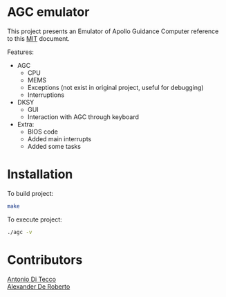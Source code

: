 # AGC emulator
This project presents an Emulator of Apollo Guidance Computer reference to this [MIT](http://ibiblio.org/apollo/NARA-SW/E-2052.pdf) document.

Features:
  - AGC
    - CPU
    - MEMS
    - Exceptions (not exist in original project, useful for debugging)
    - Interruptions
  - DKSY
    - GUI
    - Interaction with AGC through keyboard
  - Extra:
    - BIOS code
    - Added main interrupts
    - Added some tasks

# Installation
To build project:

```sh
make
```
To execute project:

```sh
./agc -v
```

# Contributors
[Antonio Di Tecco](https://github.com/djqwert)<br>
[Alexander De Roberto](https://github.com/alexanderderoberto)
